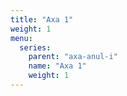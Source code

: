 ```yaml
---
title: "Axa 1"
weight: 1
menu:
  series:
    parent: "axa-anul-i"
    name: "Axa 1"
    weight: 1
---
```

